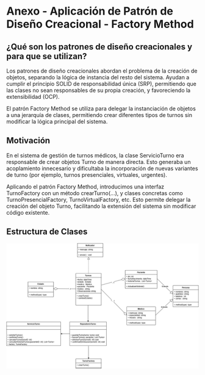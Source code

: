 # Anexo - Aplicación de Patrón de Diseño Creacional - Factory Method

## ¿Qué son los patrones de diseño creacionales y para que se utilizan?

Los patrones de diseño creacionales abordan el problema de la creación de objetos, separando la lógica de instancia del resto del sistema. Ayudan a cumplir el principio SOLID de responsabilidad única (SRP), permitiendo que las clases no sean responsables de su propia creación, y favoreciendo la extensibilidad (OCP).

El patrón Factory Method se utiliza para delegar la instanciación de objetos a una jerarquía de clases, permitiendo crear diferentes tipos de turnos sin modificar la lógica principal del sistema.

## Motivación

En el sistema de gestión de turnos médicos, la clase ServicioTurno era responsable de crear objetos Turno de manera directa. Esto generaba un acoplamiento innecesario y dificultaba la incorporación de nuevas variantes de turno (por ejemplo, turnos presenciales, virtuales, urgentes).

Aplicando el patrón Factory Method, introducimos una interfaz TurnoFactory con un método crearTurno(...), y clases concretas como TurnoPresencialFactory, TurnoVirtualFactory, etc. Esto permite delegar la creación del objeto Turno, facilitando la extensión del sistema sin modificar código existente.

## Estructura de Clases

![DiagramaClase](https://github.com/abartomioli/SistemaGestionTurnos/blob/main/ImgPOO/Factory.jpg?raw=true)
